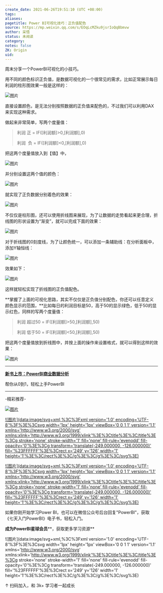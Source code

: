 ```yaml
---
create_date: 2021-06-26T19:51:10 (UTC +08:00)
tags:
aliases:
pagetitle: Power BI可视化技巧：正负值配色
source: https://mp.weixin.qq.com/s/EOqLcMZku9jsrIoQqBbmvw
author: 采悟
status: 未阅读
category:
notes: false
ZK: Origin
uid:
---
```


周末分享一个PowerBI可视化的小技巧。  

用不同的颜色标识正负值，是数据可视化的一个很常见的需求，比如正常展示每日利润的柱形图效果一般是这样的：

![图片](https://mmbiz.qpic.cn/mmbiz_png/aHEbZtANQJMpibMcWfz13TtsYoktOTnykNN8PyEsh64hQllCibJzZmrrrOONYk0yHP1YQqhQADYicAicOmKowd006g/640?wx_fmt=png&wxfrom=5&wx_lazy=1&wx_co=1)

直接设置颜色，是无法分别按照数据的正负值来配色的，不过我们可以利用DAX来实现这种需求。

做起来非常简单，写两个度量值：

> 利润 正 = IF(\[利润额\]>0,\[利润额\],0)
> 
> 利润  负 = IF(\[利润额\]<0,\[利润额\],0)

把这两个度量值放入到【值】中，

![图片](https://mmbiz.qpic.cn/mmbiz_png/aHEbZtANQJMpibMcWfz13TtsYoktOTnykfcS5dfyibk43obu5QJHL0WfhqD0Eoz28ZrATPCFpiaeIDicwgZaG0ccUg/640?wx_fmt=png&wxfrom=5&wx_lazy=1&wx_co=1)

并分别设置这两个值的颜色：

![图片](https://mmbiz.qpic.cn/mmbiz_png/aHEbZtANQJMpibMcWfz13TtsYoktOTnykcRSyQbgRkYrLrmnk8l0SyGS1rsUdERAv8NvVcuU9O800KbiaZEDJQrQ/640?wx_fmt=png&wxfrom=5&wx_lazy=1&wx_co=1)

就实现了正负数据分别着色的效果：  

![图片](https://mmbiz.qpic.cn/mmbiz_png/aHEbZtANQJMpibMcWfz13TtsYoktOTnykZReNv6tRvpzKb3qkichVhORVLSmDhBLHW02mUNiaNgFooA8lD0aCImJw/640?wx_fmt=png&wxfrom=5&wx_lazy=1&wx_co=1)

不仅仅是柱形图，还可以使用折线图来展现，为了让数据的走势看起来更合理，折线图的形状设置为“渐变”，就可以完成下面的效果：

![图片](https://mmbiz.qpic.cn/mmbiz_png/aHEbZtANQJMpibMcWfz13TtsYoktOTnykuyCpJ7UW4AfjREy9mUXGwxJYwKL6E6T0lJwPiaHT5YUFibahupqkziccA/640?wx_fmt=png&wxfrom=5&wx_lazy=1&wx_co=1)

对于折线图的0刻度线，为了让颜色统一，可以添加一条辅助线：在分析面板中，添加Y轴恒线：

![图片](https://mmbiz.qpic.cn/mmbiz_png/aHEbZtANQJMpibMcWfz13TtsYoktOTnykU4GQFfLwZvLnIsIZfLZFiccMz7bib0L9aZSvmJRfH1eQH8viczoUeRpBA/640?wx_fmt=png&wxfrom=5&wx_lazy=1&wx_co=1)

效果如下：

![图片](https://mmbiz.qpic.cn/mmbiz_png/aHEbZtANQJMpibMcWfz13TtsYoktOTnykHqQOgicNw5eLvdF38Vq0GyB6XQct7ibjIP6MjIKHR2vaibuxzKUl8AmBQ/640?wx_fmt=png&wxfrom=5&wx_lazy=1&wx_co=1)

这样就轻松实现了折线图的正负值配色。

**掌握了上面的可视化思路，其实不仅仅是正负值分别配色，你还可以任意定义颜色显示的范围，**比如每日的利润目标是50，高于50的显示绿色，低于50的显示红色，同样的写两个度量值：

> 利润 超过50 = IF(\[利润额\]>50,\[利润额\],50)
> 
> 利润 低于50 = IF(\[利润额\]<50,\[利润额\],50)

把这两个度量值放到折线图中，并按上面的操作来设置格式，就可以得到这样的效果：  

![图片](https://mmbiz.qpic.cn/mmbiz_png/aHEbZtANQJMpibMcWfz13TtsYoktOTnykOjodicZHr7PCGl9uDefBmPeOrOU1XnnwicWKVOiaBj6B1DdRCmyaUXxXQ/640?wx_fmt=png&wxfrom=5&wx_lazy=1&wx_co=1)

___

**[新书上市：PowerBI商业数据分析](http://mp.weixin.qq.com/s?__biz=MzA4MzQwMjY4MA==&mid=2484074987&idx=1&sn=5cf4ba4b683ee9136bb7a26f6e9bcf01&chksm=8e0c533cb97bda2add48a4576b9c1e230249a5a4160dd93cd677a37ea21d26fc9cc26fc4cb1c&scene=21#wechat_redirect)**

帮你从0到1，轻松上手PowerBI

___

\-精彩推荐-

[![图片](https://mmbiz.qpic.cn/mmbiz_jpg/aHEbZtANQJOojexubCy39PJZJic24XlI9IC8Fhx57SVYiciave3T7sAxeLXXZgrAzhAsUHXC3dxpU1fp72ChD8ibfw/640?wx_fmt=jpeg&wxfrom=5&wx_lazy=1&wx_co=1)](http://mp.weixin.qq.com/s?__biz=MzA4MzQwMjY4MA==&mid=2484074255&idx=1&sn=0c183ee84fd7fcc4e9dfb6baf39580c0&chksm=8e0c5dd8b97bd4ce1a617be83fe88938a0ba49668102ca3d10794c0e530f38c2950df75cf2ee&scene=21#wechat_redirect)

[![图片](data:image/svg+xml,%3C%3Fxml version='1.0' encoding='UTF-8'%3F%3E%3Csvg width='1px' height='1px' viewBox='0 0 1 1' version='1.1' xmlns='http://www.w3.org/2000/svg' xmlns:xlink='http://www.w3.org/1999/xlink'%3E%3Ctitle%3E%3C/title%3E%3Cg stroke='none' stroke-width='1' fill='none' fill-rule='evenodd' fill-opacity='0'%3E%3Cg transform='translate(-249.000000, -126.000000)' fill='%23FFFFFF'%3E%3Crect x='249' y='126' width='1' height='1'%3E%3C/rect%3E%3C/g%3E%3C/g%3E%3C/svg%3E)](http://mp.weixin.qq.com/s?__biz=MzA4MzQwMjY4MA==&mid=2484072351&idx=1&sn=fabb08c54790ac1225b470fd647c7a5e&chksm=8e0c4548b97bcc5e0450f1945a2c76039bbb42650bcb1edbc856820836d63d32af4c7780e31a&scene=21#wechat_redirect)

[![图片](data:image/svg+xml,%3C%3Fxml version='1.0' encoding='UTF-8'%3F%3E%3Csvg width='1px' height='1px' viewBox='0 0 1 1' version='1.1' xmlns='http://www.w3.org/2000/svg' xmlns:xlink='http://www.w3.org/1999/xlink'%3E%3Ctitle%3E%3C/title%3E%3Cg stroke='none' stroke-width='1' fill='none' fill-rule='evenodd' fill-opacity='0'%3E%3Cg transform='translate(-249.000000, -126.000000)' fill='%23FFFFFF'%3E%3Crect x='249' y='126' width='1' height='1'%3E%3C/rect%3E%3C/g%3E%3C/g%3E%3C/svg%3E)](http://mp.weixin.qq.com/s?__biz=MzA4MzQwMjY4MA==&mid=2484071399&idx=1&sn=44b4ba20c1cbe657f77b6c8d144b2b30&chksm=8e0c4130b97bc826d87746723f940404ce82ac9ebb38572bbfb1a89d7a48aaa750dffd92a28d&scene=21#wechat_redirect)

如果你刚开始学习Power BI，也可以在微信公众号后台回复"PowerBI"，获取《七天入门PowerBI》电子书，轻松入门。

**成为PowerBI星球会员****，获取更多学习资源**

![图片](data:image/svg+xml,%3C%3Fxml version='1.0' encoding='UTF-8'%3F%3E%3Csvg width='1px' height='1px' viewBox='0 0 1 1' version='1.1' xmlns='http://www.w3.org/2000/svg' xmlns:xlink='http://www.w3.org/1999/xlink'%3E%3Ctitle%3E%3C/title%3E%3Cg stroke='none' stroke-width='1' fill='none' fill-rule='evenodd' fill-opacity='0'%3E%3Cg transform='translate(-249.000000, -126.000000)' fill='%23FFFFFF'%3E%3Crect x='249' y='126' width='1' height='1'%3E%3C/rect%3E%3C/g%3E%3C/g%3E%3C/svg%3E)

↑ 扫码加入，和 3k+ 学习者一起成长

